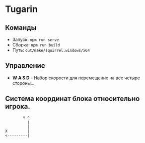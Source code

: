 # Tugarin

## Команды
* Запуск: `npm run serve`
* Сборка: `npm run build`
* Путь: `out/make/squirrel.windows/x64`

## Управление
* **W A S D** - Набор скорости для перемещение на все четыре стороны...

## Система координат блока относительно игрока.
```
        Y ^
          |
          |
X         |
<---------|
```

